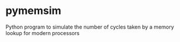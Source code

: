 # pymemsim
Python program to simulate the number of cycles taken by a memory lookup for modern processors
